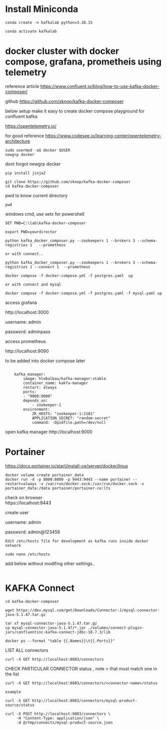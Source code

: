 # Install Miniconda

```
conda create -n kafkalab python=3.10.15  
```

```
conda activate kafkalab
```


# docker cluster with docker compose, grafana, prometheis using telemetry

reference article https://www.confluent.io/blog/how-to-use-kafka-docker-composer/

github https://github.com/sknop/kafka-docker-composer

below setup make it easy to create docker compose playground for confluent kafka

https://opentelemetry.io/

for good reference https://www.codesee.io/learning-center/opentelemetry-architecture


```
sudo usermod -aG docker $USER
newgrp docker
```

dont forgot newgrp docker

 ```
pip install jinja2
```
```
git clone https://github.com/sknop/kafka-docker-composer
cd kafka-docker-composer
```

pwd to know current directory

```
pwd
```

windows cmd, use setx for powershell
```
SET PWD=C:\lab\kafka-docker-composer
```

```
export PWD=yourdirector
```



```
python kafka_docker_composer.py --zookeepers 1 --brokers 3 --schema-registries 1   --prometheus

or with connect..

python kafka_docker_composer.py --zookeepers 1 --brokers 3 --schema-registries 1 --connect 1  --prometheus

```

```
docker compose -f docker-compose.yml -f postgres.yaml  up

or with connect and mysql

docker compose -f docker-compose.yml -f postgres.yaml -f mysql.yaml up
```

access grafana 

http://localhost:3000

username: admin

password: adminpass


access prometheus

http://localhost:9090


to be added into docker compose later

```

    kafka_manager:
        image: hlebalbau/kafka-manager:stable
        container_name: kakfa-manager
        restart: always
        ports:
        - "9000:9000"
        depends_on:
            - zookeeper-1
        environment:
            ZK_HOSTS: "zookeeper-1:2181"
            APPLICATION_SECRET: "random-secret"
            command: -Dpidfile.path=/dev/null
```

open kafka manager http://localhost:9000


# Portainer


https://docs.portainer.io/start/install-ce/server/docker/linux

```
docker volume create portainer_data
docker run -d -p 8000:8000 -p 9443:9443 --name portainer --restart=always -v /var/run/docker.sock:/var/run/docker.sock -v portainer_data:/data portainer/portainer-ce:lts

```

check on browser  
https://localhost:9443

create user 


username: admin

password: admin@123456


```
Edit /etc/hosts file for development as kafka runs inside docker network 
```

```
sudo nano /etc/hosts
```

add below without modifing other settings..

```

```

# KAFKA Connect

```
cd kafka-docker-composer

wget https://dev.mysql.com/get/Downloads/Connector-J/mysql-connector-java-5.1.47.tar.gz

tar xf mysql-connector-java-5.1.47.tar.gz
cp mysql-connector-java-5.1.47/*.jar ./volumes/connect-plugin-jars/confluentinc-kafka-connect-jdbc-10.7.3/lib
```

```
docker ps --format "table {{.Names}}\t{{.Ports}}"
```

LIST ALL connectors

```
curl -X GET http://localhost:8083/connectors

```

CHECK PARTICULAR CONNECTOR status , note <connector-name>> that must match one in the list

```
curl -X GET http://localhost:8083/connectors/<connector-name>/status

example

curl -X GET http://localhost:8083/connectors/mysql-product-source/status
```


```
curl -X POST http://localhost:8083/connectors \
     -H "Content-Type: application/json" \
     -d @/tmp/connects/mysql-product-source.json
```
